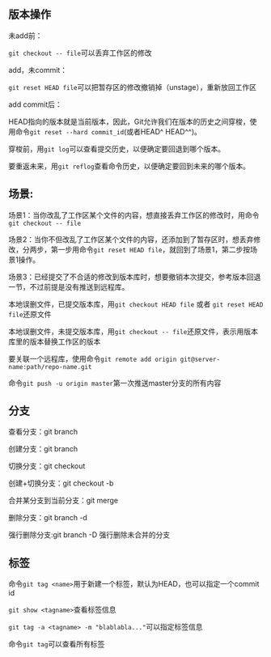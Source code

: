 ## 版本操作

未add前：

`git checkout -- file`可以丢弃工作区的修改

add，未commit：

`git reset HEAD file`可以把暂存区的修改撤销掉（unstage），重新放回工作区

add commit后：

HEAD指向的版本就是当前版本，因此，Git允许我们在版本的历史之间穿梭，使用命令`git reset --hard commit_id`(或者HEAD^  HEAD^^)。

穿梭前，用`git log`可以查看提交历史，以便确定要回退到哪个版本。

要重返未来，用`git reflog`查看命令历史，以便确定要回到未来的哪个版本。

## 场景:

场景1：当你改乱了工作区某个文件的内容，想直接丢弃工作区的修改时，用命令`git checkout -- file`

场景2：当你不但改乱了工作区某个文件的内容，还添加到了暂存区时，想丢弃修改，分两步，第一步用命令`git reset HEAD file`，就回到了场景1，第二步按场景1操作。

场景3：已经提交了不合适的修改到版本库时，想要撤销本次提交，参考版本回退一节，不过前提是没有推送到远程库。



本地误删文件，已提交版本库，用`git checkout HEAD file` 或者 `git reset HEAD file`还原文件

本地误删文件，未提交版本库，用`git checkout -- file`还原文件，表示用版本库里的版本替换工作区的版本



要关联一个远程库，使用命令`git remote add origin git@server-name:path/repo-name.git`

命令`git push -u origin master`第一次推送master分支的所有内容


## 分支

查看分支：git branch

创建分支：git branch <name>

切换分支：git checkout <name>

创建+切换分支：git checkout -b <name>

合并某分支到当前分支：git merge <name>

删除分支：git branch -d <name>

强行删除分支:git branch -D <name>强行删除未合并的分支


## 标签

命令`git tag <name>`用于新建一个标签，默认为HEAD，也可以指定一个commit id

`git show <tagname>`查看标签信息

`git tag -a <tagname> -m "blablabla..."`可以指定标签信息

命令`git tag`可以查看所有标签